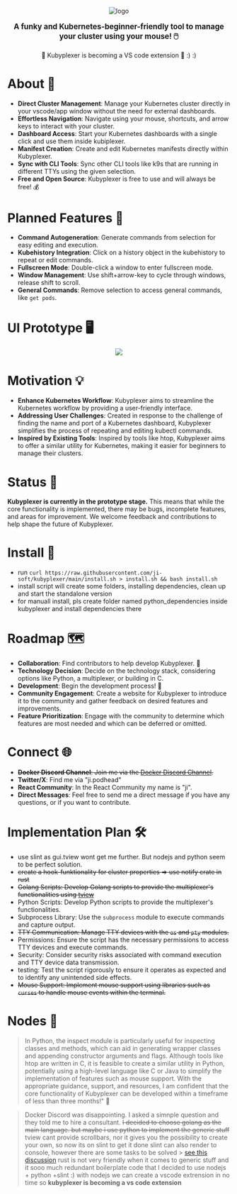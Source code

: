 <p align="center">
  <img src="https://github.com/ji-soft/kubyplexer/blob/main/images/kubyplexer_small2.jpg?raw=true" alt="logo" />
</p>

<p align="center" style="font-size:  1.2em;">
  <strong>A funky and Kubernetes-beginner-friendly tool to manage your cluster using your mouse! 🖱️  </strong>
  </p>
  <p align="center" style="font-size:  1.0em;"> 🚀 Kubyplexer is becoming a VS code extension 🚀 :) :)
  </p>

# About 📝
- **Direct Cluster Management**: Manage your Kubernetes cluster directly in your vscode/app window without the need for external dashboards.
- **Effortless Navigation**: Navigate using your mouse, shortcuts, and arrow keys to interact with your cluster. 
- **Dashboard Access**: Start your Kubernetes dashboards with a single click and use them inside kubiplexer. 
- **Manifest Creation**: Create and edit Kubernetes manifests directly within Kubyplexer.
- **Sync with CLI Tools**: Sync other CLI tools like k9s that are running in different TTYs using the given selection.
- **Free and Open Source**: Kubyplexer is free to use and will always be free! 💰

# Planned Features 🎯
- **Command Autogeneration**: Generate commands from selection for easy editing and execution.
- **Kubehistory Integration**: Click on a history object in the kubehistory to repeat or edit commands.
- **Fullscreen Mode**: Double-click a window to enter fullscreen mode.
- **Window Management**: Use shift+arrow-key to cycle through windows, release shift to scroll.
- **General Commands**: Remove selection to access general commands, like `get pods`.

# UI Prototype 🖥️
<p align="center">
  <img src="https://github.com/ji-soft/kubyplexer/blob/main/images/kubyplexer_noinfo.png?raw=true" />
</p>

# Motivation 💡
- **Enhance Kubernetes Workflow**: Kubyplexer aims to streamline the Kubernetes workflow by providing a user-friendly interface.
- **Addressing User Challenges**: Created in response to the challenge of finding the name and port of a Kubernetes dashboard, Kubyplexer simplifies the process of repeating and editing kubectl commands.
- **Inspired by Existing Tools**: Inspired by tools like htop, Kubyplexer aims to offer a similar utility for Kubernetes, making it easier for beginners to manage their clusters.

# Status 🚧
**Kubyplexer is currently in the prototype stage.** This means that while the core functionality is implemented, there may be bugs, incomplete features, and areas for improvement. We welcome feedback and contributions to help shape the future of Kubyplexer.

# Install 💾
- run  `curl https://raw.githubusercontent.com/ji-soft/kubyplexer/main/install.sh > install.sh && bash install.sh` 
- install script will create some folders, installing dependencies, clean up and start the standalone version
- for manuall install, pls create folder named python_dependencies inside kubyplexer and install dependencies there
  
# Roadmap 🗺️
- **Collaboration**: Find contributors to help develop Kubyplexer. 🤝
- **Technology Decision**: Decide on the technology stack, considering options like Python, a multiplexer, or building in C.
- **Development**: Begin the development process! 💪
- **Community Engagement**: Create a website for Kubyplexer to introduce it to the community and gather feedback on desired features and improvements.
- **Feature Prioritization**: Engage with the community to determine which features are most needed and which can be deferred or omitted.

# Connect 🌐
- ~~**Docker Discord Channel**: Join me via the [Docker Discord Channel](https://discord.gg/HDnGNa68).~~
- **Twitter/X**: Find me via "ji.podhead"
- **React Community**: In the React Community my name is "ji".
- **Direct Messages**: Feel free to send me a direct message if you have any questions, or if you want to contribute.
  
# Implementation Plan 🛠️
- use slint as gui.tview wont get me further. But nodejs and python seem to be perfect solution.
- ~~create a hook-funktionality for cluster properties => use notify crate in rust~~
- ~~Golang Scripts: Develop Golang scripts to provide the multiplexer's functionalities using [tview](https://github.com/rivo/tview)~~  
- Python Scripts: Develop Python scripts to provide the multiplexer's functionalities.
- Subprocess Library: Use the `subprocess` module to execute commands and capture output.
- ~~TTY Communication: Manage TTY devices with the `os` and `pty` modules.~~
- Permissions: Ensure the script has the necessary permissions to access TTY devices and execute commands.
- Security: Consider security risks associated with command execution and TTY device data transmission.
- testing: Test the script rigorously to ensure it operates as expected and to identify any unintended side effects.
- ~~Mouse Support: Implement mouse support using libraries such as `curses` to handle mouse events within the terminal.~~


# Nodes 🧩
> In Python, the inspect module is particularly useful for inspecting classes and methods, which can aid in generating wrapper classes and appending constructor arguments and flags. Although tools like htop are written in C, it is feasible to create a similar utility in Python, potentially using a high-level language like C or Java to simplify the implementation of features such as mouse support. With the appropriate guidance, support, and resources, I am confident that the core functionality of Kubyplexer can be developed within a timeframe of less than three months!" 💪

> Docker Discord was disappointing. I asked a simnple question and they told me to hire a consultant. 
> ~~I decided to choose golang as the main language. but maybe i use python to implement the generic stuff~~
>tview cant provide scrollbars, nor it gives you the possibility to create your own, so now its on slint to get it done
>slint can also render to console, however there are some tasks to be solved > [see this discussion](https://github.com/slint-ui/slint/discussions/4672) 
>rust is not very friendly when it comes to generic stuff and it sooo much redundant boilerplate code that I decided to use nodejs + python +slint :)
>with nodejs we can create a vscode extrension in no time so **kubyplexer is becoming a vs code extension** 
